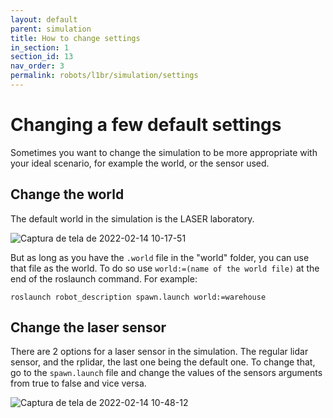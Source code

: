 ```yaml
---
layout: default
parent: simulation
title: How to change settings
in_section: 1
section_id: 13
nav_order: 3
permalink: robots/l1br/simulation/settings
---
```


# Changing a few default settings 

Sometimes you want to change the simulation to be more appropriate with your ideal scenario, for example the world, or the sensor used. 


## Change the world

The default world in the simulation is the LASER laboratory. 

![Captura de tela de 2022-02-14 10-17-51](https://user-images.githubusercontent.com/36930457/153973472-42bc273f-a10a-4549-b32f-b5b069e2e958.png)

But as long as you have the <code>.world</code> file in the "world" folder, you can use that file as the world. To do so use <code>world:=(name of the world file)</code> at the end of the roslaunch command. For example: 

```
roslaunch robot_description spawn.launch world:=warehouse
```

## Change the laser sensor

There are 2 options for a laser sensor in the simulation. The regular lidar sensor, and the rplidar, the last one being the default one. To change that, go to the <code>spawn.launch</code> file and change the values of the sensors arguments from true to false and vice versa.

![Captura de tela de 2022-02-14 10-48-12](https://user-images.githubusercontent.com/36930457/153974014-1b2725eb-7508-4a84-8ca5-c780668ff0a7.png)

